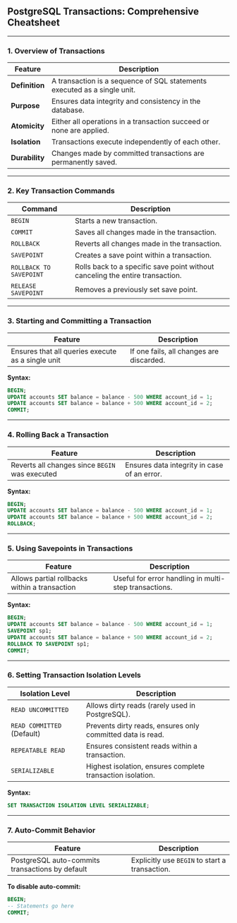 ## **PostgreSQL Transactions: Comprehensive Cheatsheet**  

---

### **1. Overview of Transactions**  
| Feature | Description |
|---------|-------------|
| **Definition** | A transaction is a sequence of SQL statements executed as a single unit. |
| **Purpose** | Ensures data integrity and consistency in the database. |
| **Atomicity** | Either all operations in a transaction succeed or none are applied. |
| **Isolation** | Transactions execute independently of each other. |
| **Durability** | Changes made by committed transactions are permanently saved. |

---

### **2. Key Transaction Commands**  
| Command | Description |
|---------|-------------|
| `BEGIN` | Starts a new transaction. |
| `COMMIT` | Saves all changes made in the transaction. |
| `ROLLBACK` | Reverts all changes made in the transaction. |
| `SAVEPOINT` | Creates a save point within a transaction. |
| `ROLLBACK TO SAVEPOINT` | Rolls back to a specific save point without canceling the entire transaction. |
| `RELEASE SAVEPOINT` | Removes a previously set save point. |

---

### **3. Starting and Committing a Transaction**  
| Feature | Description |
|---------|-------------|
| Ensures that all queries execute as a single unit | If one fails, all changes are discarded. |

**Syntax:**  
```sql
BEGIN;
UPDATE accounts SET balance = balance - 500 WHERE account_id = 1;
UPDATE accounts SET balance = balance + 500 WHERE account_id = 2;
COMMIT;
```

---

### **4. Rolling Back a Transaction**  
| Feature | Description |
|---------|-------------|
| Reverts all changes since `BEGIN` was executed | Ensures data integrity in case of an error. |

**Syntax:**  
```sql
BEGIN;
UPDATE accounts SET balance = balance - 500 WHERE account_id = 1;
UPDATE accounts SET balance = balance + 500 WHERE account_id = 2;
ROLLBACK;
```

---

### **5. Using Savepoints in Transactions**  
| Feature | Description |
|---------|-------------|
| Allows partial rollbacks within a transaction | Useful for error handling in multi-step transactions. |

**Syntax:**  
```sql
BEGIN;
UPDATE accounts SET balance = balance - 500 WHERE account_id = 1;
SAVEPOINT sp1;
UPDATE accounts SET balance = balance + 500 WHERE account_id = 2;
ROLLBACK TO SAVEPOINT sp1;
COMMIT;
```

---

### **6. Setting Transaction Isolation Levels**  
| Isolation Level | Description |
|---------------|-------------|
| `READ UNCOMMITTED` | Allows dirty reads (rarely used in PostgreSQL). |
| `READ COMMITTED` (Default) | Prevents dirty reads, ensures only committed data is read. |
| `REPEATABLE READ` | Ensures consistent reads within a transaction. |
| `SERIALIZABLE` | Highest isolation, ensures complete transaction isolation. |

**Syntax:**  
```sql
SET TRANSACTION ISOLATION LEVEL SERIALIZABLE;
```

---

### **7. Auto-Commit Behavior**  
| Feature | Description |
|---------|-------------|
| PostgreSQL auto-commits transactions by default | Explicitly use `BEGIN` to start a transaction. |

**To disable auto-commit:**  
```sql
BEGIN;
-- Statements go here
COMMIT;
```
